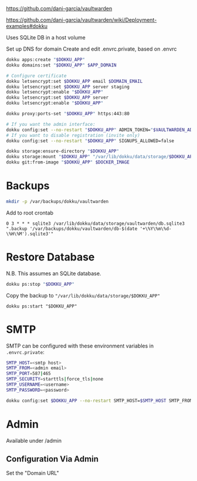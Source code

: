 https://github.com/dani-garcia/vaultwarden

https://github.com/dani-garcia/vaultwarden/wiki/Deployment-examples#dokku

Uses SQLite DB in a host volume

Set up DNS for domain
Create and edit .envrc.private, based on .envrc

```sh
dokku apps:create "$DOKKU_APP"
dokku domains:set "$DOKKU_APP" $APP_DOMAIN

# Configure certificate
dokku letsencrypt:set $DOKKU_APP email $DOMAIN_EMAIL
dokku letsencrypt:set $DOKKU_APP server staging
dokku letsencrypt:enable "$DOKKU_APP"
dokku letsencrypt:set $DOKKU_APP server
dokku letsencrypt:enable "$DOKKU_APP"

dokku proxy:ports-set "$DOKKU_APP" https:443:80

# If you want the admin interface:
dokku config:set --no-restart "$DOKKU_APP" ADMIN_TOKEN="$VAULTWARDEN_ADMIN_TOKEN"
# If you want to disable registration (invite only)
dokku config:set --no-restart "$DOKKU_APP" SIGNUPS_ALLOWED=false

dokku storage:ensure-directory "$DOKKU_APP"
dokku storage:mount "$DOKKU_APP" "/var/lib/dokku/data/storage/$DOKKU_APP:/data"
dokku git:from-image "$DOKKU_APP" $DOCKER_IMAGE
```

# Backups

```sh
mkdir -p /var/backups/dokku/vaultwarden
```

Add to root crontab

```crontab
0 3 * * * sqlite3 /var/lib/dokku/data/storage/vaultwarden/db.sqlite3 ".backup '/var/backups/dokku/vaultwarden/db-$(date '+\%Y\%m\%d-\%H\%M').sqlite3'"
```

# Restore Database

N.B. This assumes an SQLite database.

```sh
dokku ps:stop "$DOKKU_APP"
```

Copy the backup to `"/var/lib/dokku/data/storage/$DOKKU_APP"`

```
dokku ps:start "$DOKKU_APP"
```

# SMTP

SMTP can be configured with these environment variables in `.envrc.private`:

```sh
SMTP_HOST=<smtp host>
SMTP_FROM=<admin email>
SMTP_PORT=587|465
SMTP_SECURITY=starttls|force_tls|none
SMTP_USERNAME=<username>
SMTP_PASSWORD=<password>
```

```sh
dokku config:set $DOKKU_APP --no-restart SMTP_HOST=$SMTP_HOST SMTP_FROM=$SMTP_FROM SMTP_PORT=$SMTP_PORT SMTP_SECURITY=$SMTP_SECURITY SMTP_USERNAME=$SMTP_USERNAME SMTP_PASSWORD=$SMTP_PASSWORD
```


# Admin

Available under /admin

## Configuration Via Admin

Set the "Domain URL"
